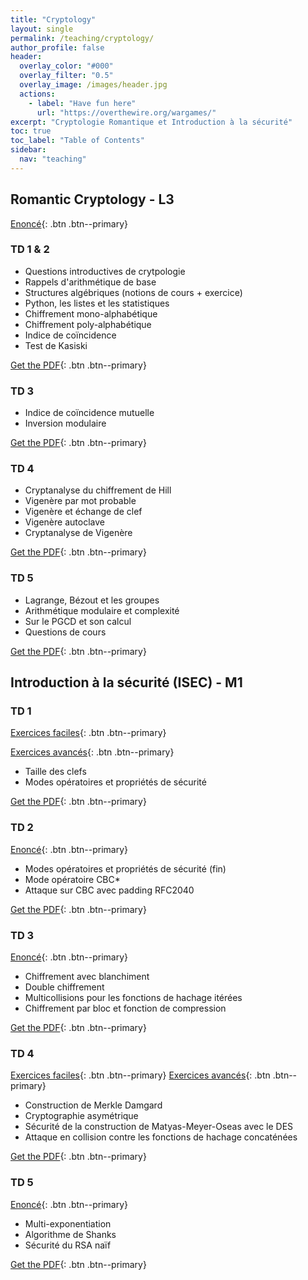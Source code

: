 ```yaml
---
title: "Cryptology"
layout: single
permalink: /teaching/cryptology/
author_profile: false
header:
  overlay_color: "#000"
  overlay_filter: "0.5"
  overlay_image: /images/header.jpg
  actions:
    - label: "Have fun here"
      url: "https://overthewire.org/wargames/"
excerpt: "Cryptologie Romantique et Introduction à la sécurité"
toc: true
toc_label: "Table of Contents"
sidebar:
  nav: "teaching"
---
```


## Romantic Cryptology - L3

[Enoncé](/documents/td1-etu_compressed.pdf){: .btn .btn--primary}

### TD 1 & 2

- Questions introductives de crytpologie
- Rappels d'arithmétique de base
- Structures algébriques (notions de cours + exercice)
- Python, les listes et les statistiques
- Chiffrement mono-alphabétique
- Chiffrement poly-alphabétique
- Indice de coïncidence
- Test de Kasiski

[Get the PDF](/documents/Crypto_Romantique_TD1&2.pdf){: .btn .btn--primary}

### TD 3

- Indice de coïncidence mutuelle
- Inversion modulaire

[Get the PDF](/documents/Crypto_Romantique_TD3.pdf){: .btn .btn--primary}

### TD 4

- Cryptanalyse du chiffrement de Hill
- Vigenère par mot probable
- Vigenère et échange de clef
- Vigenère autoclave
- Cryptanalyse de Vigenère

[Get the PDF](/documents/Crypto_Romantique_TD4.pdf){: .btn .btn--primary}

### TD 5

- Lagrange, Bézout et les groupes
- Arithmétique modulaire et complexité
- Sur le PGCD et son calcul
- Questions de cours

[Get the PDF](/documents/Crypto_Romantique_TD5.pdf){: .btn .btn--primary}

## Introduction à la sécurité (ISEC) - M1

### TD 1

[Exercices faciles](/documents/TD1Simple.pdf){: .btn .btn--primary}

[Exercices avancés](/documents/TD1_ISEC_2021.pdf){: .btn .btn--primary}

- Taille des clefs
- Modes opératoires et propriétés de sécurité

[Get the PDF](/documents/ISEC_TD1.pdf){: .btn .btn--primary}

### TD 2

[Enoncé](/documents/TD1_ISEC_2021.pdf){: .btn .btn--primary}

- Modes opératoires et propriétés de sécurité (fin)
- Mode opératoire CBC*
- Attaque sur CBC avec padding RFC2040

[Get the PDF](/documents/ISEC_TD2_Corrections.pdf){: .btn .btn--primary}

### TD 3

[Enoncé](/documents/TD2_ISEC_2021.pdf){: .btn .btn--primary}

- Chiffrement avec blanchiment
- Double chiffrement
- Multicollisions pour les fonctions de hachage itérées
- Chiffrement par bloc et fonction de compression

[Get the PDF](/documents/TD3_Correction.pdf){: .btn .btn--primary}

### TD 4

[Exercices faciles](/documents/TD4simple.pdf){: .btn .btn--primary}
[Exercices avancés](/documents/TD3_ISEC_2021.pdf){: .btn .btn--primary}

- Construction de Merkle Damgard
- Cryptographie asymétrique
- Sécurité de la construction de Matyas-Meyer-Oseas avec le DES
- Attaque en collision contre les fonctions de hachage concaténées

[Get the PDF](/documents/ISEC_TD4_PDF.pdf){: .btn .btn--primary}

### TD 5

[Enoncé](/documents/TD4_ISEC_2021.pdf){: .btn .btn--primary}

- Multi-exponentiation
- Algorithme de Shanks
- Sécurité du RSA naïf

[Get the PDF](/documents/ISEC_TD5_Corrigé.pdf){: .btn .btn--primary}
